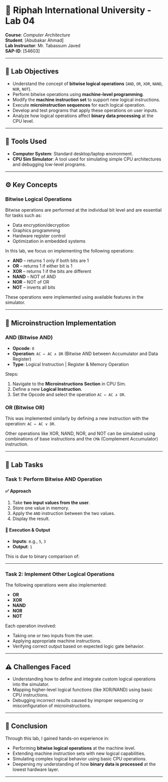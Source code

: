 # 🧪 Riphah International University - Lab 04
**Course**: *Computer Architecture*  
**Student**: [Abubakar Ahmad]  
**Lab Instructor**: Mr. Tabassum Javed  
**SAP-ID**: [54603]

---

## 📌 Lab Objectives

- Understand the concept of **bitwise logical operations** (`AND`, `OR`, `XOR`, `NAND`, `NOR`, `NOT`).
- Perform bitwise operations using **machine-level programming**.
- Modify the **machine instruction set** to support new logical instructions.
- Execute **microinstruction sequences** for each logical operation.
- Develop and test programs that apply these operations on user inputs.
- Analyze how logical operations affect **binary data processing** at the CPU level.

---

## 🔧 Tools Used

- **Computer System**: Standard desktop/laptop environment.
- **CPU Sim Simulator**: A tool used for simulating simple CPU architectures and debugging low-level programs.

---

## ⚙️ Key Concepts

### Bitwise Logical Operations

Bitwise operations are performed at the individual bit level and are essential for tasks such as:
- Data encryption/decryption
- Graphics programming
- Hardware register control
- Optimization in embedded systems

In this lab, we focus on implementing the following operations:
- **AND** – returns 1 only if both bits are 1
- **OR** – returns 1 if either bit is 1
- **XOR** – returns 1 if the bits are different
- **NAND** – NOT of AND
- **NOR** – NOT of OR
- **NOT** – inverts all bits

These operations were implemented using available features in the simulator.

---

## 🧠 Microinstruction Implementation

### AND (Bitwise AND)
- **Opcode**: `0`
- **Operation**: `AC ← AC ∧ DR` (Bitwise AND between Accumulator and Data Register)
- **Type**: Logical Instruction | Register & Memory Operation

Steps:
1. Navigate to the **Microinstructions Section** in CPU Sim.
2. Define a new **Logical Instruction**.
3. Set the Opcode and select the operation `AC ← AC ∧ DR`.

### OR (Bitwise OR)

This was implemented similarly by defining a new instruction with the operation: `AC ← AC ∨ DR`.

Other operations like XOR, NAND, NOR, and NOT can be simulated using combinations of base instructions and the `CMA` (Complement Accumulator) instruction.

---

## 🧪 Lab Tasks

### Task 1: Perform Bitwise AND Operation

#### ✅ Approach
1. Take **two input values from the user**.
2. Store one value in memory.
3. Apply the `AND` instruction between the two values.
4. Display the result.

#### 🧪 Execution & Output
- **Inputs**: e.g., `5`, `3`
- **Output**: `1`

This is due to binary comparison of:


---

### Task 2: Implement Other Logical Operations

The following operations were also implemented:
- **OR**
- **XOR**
- **NAND**
- **NOR**
- **NOT**

Each operation involved:
- Taking one or two inputs from the user.
- Applying appropriate machine instructions.
- Verifying correct output based on expected logic gate behavior.

---

## ⚠️ Challenges Faced

- Understanding how to define and integrate custom logical operations into the simulator.
- Mapping higher-level logical functions (like XOR/NAND) using basic CPU instructions.
- Debugging incorrect results caused by improper sequencing or misconfiguration of microinstructions.

---

## 🎯 Conclusion

Through this lab, I gained hands-on experience in:

- Performing **bitwise logical operations** at the machine level.
- Extending machine instruction sets with new logical capabilities.
- Simulating complex logical behavior using basic CPU operations.
- Deepening my understanding of how **binary data is processed** at the lowest hardware layer.

---
